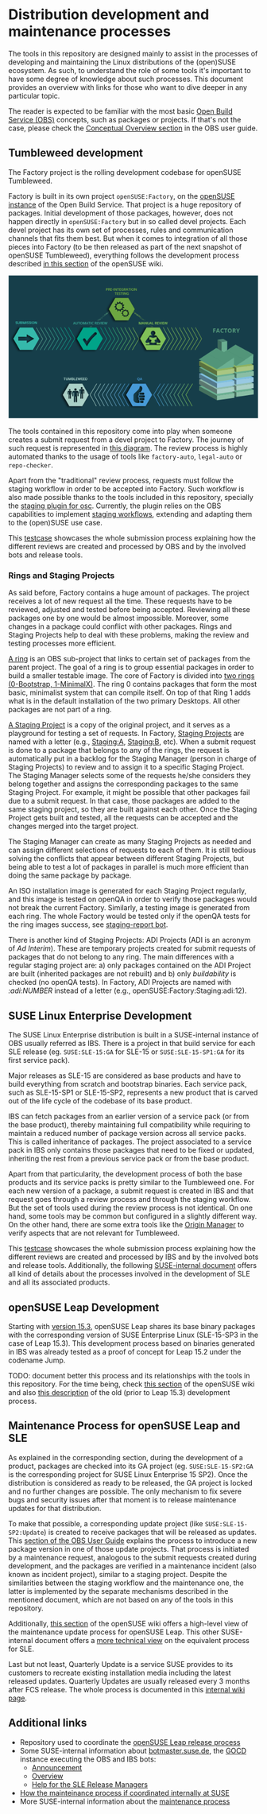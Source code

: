 # Distribution development and maintenance processes

The tools in this repository are designed mainly to assist in the processes of developing and
maintaining the Linux distributions of the (open)SUSE ecosystem. As such, to understand the role of
some tools it's important to have some degree of knowledge about such processes. This document
provides an overview with links for those who want to dive deeper in any particular topic.

The reader is expected to be familiar with the most basic [Open Build
Service (OBS)](https://openbuildservice.org/) concepts, such as packages or projects. If that's not the
case, please check the [Conceptual
Overview section](https://openbuildservice.org/help/manuals/obs-user-guide/art.obs.bg.html#sec.obsbg.concept) in the OBS user guide.

## Tumbleweed development

The Factory project is the rolling development codebase for openSUSE Tumbleweed.

Factory is built in its own project `openSUSE:Factory`, on the [openSUSE
instance](https://build.opensuse.org) of the Open Build Service. That project is a huge repository
of packages. Initial development of those packages, however, does not happen directly in
`openSUSE:Factory` but in so called devel projects. Each devel project has its own set of processes,
rules and communication channels that fits them best. But when it comes to integration of all those
pieces into Factory (to be then released as part of the next snapshot of openSUSE Tumbleweed),
everything follows the development process described [in this
section](https://en.opensuse.org/openSUSE:Factory_development_model) of the openSUSE wiki.

![Factory Workflow](res/Factory_workflow_2014.png)

The tools contained in this repository come into play when someone creates a submit request from a
devel project to Factory. The journey of such request is represented in [this
diagram](https://stephan.kulow.org/mermaid.html). The review process is highly automated thanks to
the usage of tools like `factory-auto`, `legal-auto` or `repo-checker`.

Apart from the "traditional" review process, requests must follow the staging workflow in order to
be accepted into Factory. Such workflow is also made possible thanks to the tools included in this
repository, specially the [staging plugin for
osc](https://github.com/openSUSE/openSUSE-release-tools/blob/master/docs/staging.asciidoc).
Currently, the plugin relies on the OBS capabilities to implement [staging
workflows](https://github.com/openSUSE/open-build-service/wiki/Staging-Workflow), extending and
adapting them to the (open)SUSE use case.

This [testcase](../tests/factory_submit_request_tests.py) showcases the whole submission process
explaining how the different reviews are created and processed by OBS and by the involved bots and
release tools.

### Rings and Staging Projects

As said before, Factory contains a huge amount of packages. The project receives a lot of new
request all the time. These requests have to be reviewed, adjusted and tested before being accepted.
Reviewing all these packages one by one would be almost impossible. Moreover, some changes in a
package could conflict with other packages. Rings and Staging Projects help to deal with these
problems, making the review and testing processes more efficient.

[A ring](https://www.youtube.com/watch?v=K-wTVGqKFR8) is an OBS sub-project that links to certain
set of packages from the parent project. The goal of a ring is to group essential packages in order
to build a smaller testable image. The core of Factory is divided into
[two rings (0-Bootstrap, 1-MinimalX)](https://build.opensuse.org/project/subprojects/openSUSE:Factory:Rings).
The ring 0 contains packages that form the most basic, minimalist system that can compile itself. On
top of that Ring 1 adds what is in the default installation of the two primary Desktops. All other
packages are not part of a ring.

[A Staging Project](https://github.com/openSUSE/open-build-service/wiki/Staging-Workflow) is a copy
of the original project, and it serves as a playground for testing a set of requests. In Factory,
[Staging Projects](https://build.opensuse.org/project/subprojects/openSUSE:Factory:Staging) are
named with a letter (e.g., [Staging:A](https://build.opensuse.org/project/show/openSUSE:Factory:Staging:A),
[Staging:B](https://build.opensuse.org/project/show/openSUSE:Factory:Staging:A), etc). When a submit
request is done to a package that belongs to any of the rings, the request is automatically put in a
backlog for the Staging Manager (person in charge of Staging Projects) to review and to assign it to
a specific Staging Project. The Staging Manager selects some of the requests he/she considers they
belong together and assigns the corresponding packages to the same Staging Project. For example, it
might be possible that other packages fail due to a submit request. In that case, those packages are
added to the same staging project, so they are built against each other. Once the Staging Project
gets built and tested, all the requests can be accepted and the changes merged into the target
project.

The Staging Manager can create as many Staging Projects as needed and can assign different
selections of requests to each of them. It is still tedious solving the conflicts that appear
between different Staging Projects, but being able to test a lot of packages in parallel is much
more efficient than doing the same package by package.

An ISO installation image is generated for each Staging Project regularly, and this image is tested
on openQA in order to verify those packages would not break the current Factory. Similarly, a
testing image is generated from each ring. The whole Factory would be tested only if the openQA
tests for the ring images success, see
[staging-report bot](https://github.com/openSUSE/openSUSE-release-tools/blob/master/staging-report.py).

There is another kind of Staging Projects: ADI Projects (ADI is an acronym of *Ad Interim*). These
are temporary projects created for submit requests of packages that do not belong to any ring. The
main differences with a regular staging project are: a) only packages contained on the ADI Project
are built (inherited packages are not rebuilt) and b) only *buildability* is checked (no openQA
tests). In Factory, ADI Projects are named with *:adi:NUMBER* instead of a letter (e.g.,
openSUSE:Factory:Staging:adi:12).

## SUSE Linux Enterprise Development

The SUSE Linux Enterprise distribution is built in a SUSE-internal instance of OBS usually referred
as IBS. There is a project in that build service for each SLE release (eg. `SUSE:SLE-15:GA` for
SLE-15 or `SUSE:SLE-15-SP1:GA` for its first service pack).

Major releases as SLE-15 are considered as base products and have to build everything from scratch and
bootstrap binaries. Each service pack, such as SLE-15-SP1 or SLE-15-SP2, represents a new product that
is carved out of the life cycle of the codebase of its base product.

IBS can fetch packages from an earlier version of a service pack (or from the base product), thereby
maintaining full compatibility while requiring to maintain a reduced number of package version
across all service packs. This is called inheritance of packages. The project associated to a
service pack in IBS only contains those packages that need to be fixed or updated, inheriting the
rest from a previous service pack or from the base product.

Apart from that particularity, the development process of both the base products and its service
packs is pretty similar to the Tumbleweed one. For each new version of a package, a submit request is
created in IBS and that request goes through a review process and through the staging workflow. But
the set of tools used during the review process is not identical. On one hand, some tools may be
common but configured in a slightly different way. On the other hand, there are some extra tools
like the [Origin Manager](./origin-manager.md) to verify aspects that are not relevant for
Tumbleweed.

This [testcase](../tests/sle_submit_request_tests.py) showcases the whole submission process
explaining how the different reviews are created and processed by IBS and by the involved bots and
release tools. Additionally, the following [SUSE-internal
document](https://confluence.suse.com/display/projectmanagement/Product+Handbook) offers all kind of
details about the processes involved in the development of SLE and all its associated products.

## openSUSE Leap Development

Starting with [version 15.3](https://en.opensuse.org/Portal:15.3), openSUSE Leap shares its base
binary packages with the corresponding version of SUSE Enterprise Linux (SLE-15-SP3 in the case of
Leap 15.3). This development process based on binaries generated in IBS was already tested as a
proof of concept for Leap 15.2 under the codename Jump.

TODO: document better this process and its relationships with the tools in this repository. For the
time being, check [this section](https://en.opensuse.org/openSUSE:Packaging_for_Leap) of the
openSUSE wiki and also [this description](https://en.opensuse.org/openSUSE:Leap_development_process)
of the old (prior to Leap 15.3) development process.

## Maintenance Process for openSUSE Leap and SLE

As explained in the corresponding section, during the development of a product, packages are checked
into its GA project (eg. `SUSE:SLE-15-SP2:GA` is the corresponding project for SUSE Linux Enterprise
15 SP2). Once the distribution is considered as ready to be released, the GA project is locked and
no further changes are possible. The only mechanism to fix severe bugs and security issues after
that moment is to release maintenance updates for that distribution.

To make that possible, a corresponding update project (like `SUSE:SLE-15-SP2:Update`) is created to
receive packages that will be released as updates. This [section of the OBS User
Guide](https://openbuildservice.org/help/manuals/obs-user-guide/cha.obs.maintenance_setup.html)
explains the process to introduce a new package version in one of those update projects. That
process is initiated by a maintenance request, analogous to the submit requests created during
development, and the packages are verified in a maintenance incident (also known as incident
project), similar to a staging project. Despite the similarities between the staging workflow and
the maintenance one, the latter is implemented by the separate mechanisms described in the mentioned
document, which are not based on any of the tools in this repository.

Additionally, [this section](https://en.opensuse.org/openSUSE:Maintenance_update_process) of the
openSUSE wiki offers a high-level view of the maintenance update process for openSUSE Leap. This other
SUSE-internal document offers a [more technical
view](https://confluence.suse.com/display/maintenancecoordination/Maintenance+Internals) on the
equivalent process for SLE.

Last but not least, Quarterly Update is a service SUSE provides to its customers to recreate
existing installation media including the latest released updates. Quarterly Updates are usually
released every 3 months after FCS release. The whole process is documented in this [internal wiki
page](https://confluence.suse.com/display/maintenancecoordination/Quarterly+Update+Process).

## Additional links

- Repository used to coordinate the [openSUSE Leap release
  process](https://github.com/openSUSE/openSUSE-release-process)
- Some SUSE-internal information about [botmaster.suse.de](http://botmaster.suse.de), the
  [GOCD](https://www.gocd.org) instance executing the OBS and IBS bots:
  - [Announcement](https://confluence.suse.com/pages/viewpage.action?pageId=200966145)
  - [Overview](https://confluence.suse.com/display/projectmanagement/Botmaster+Documentation)
  - [Help for the SLE Release Managers](https://confluence.suse.com/display/projectmanagement/Botmaster)
- [How the mainteinance process if coordinated internally at
SUSE](https://confluence.suse.com/pages/viewpage.action?spaceKey=maintenance&title=Maintenance+Process)
- More SUSE-internal information about the [maintenance
  process](https://confluence.suse.com/pages/viewpage.action?spaceKey=maintenancecoordination&title=Shift+Left+Maintenance+Process+-+Implementation)
